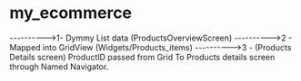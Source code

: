 # my_ecommerce

---------->1- Dymmy List data (ProductsOverviewScreen)
---------->2 - Mapped into GridView (Widgets/Products_items)
---------->3 - (Products Details screen) ProductID passed from Grid To Products details screen through Named Navigator.